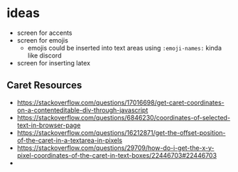 # ideas

- screen for accents
- screen for emojis
  - emojis could be inserted into text areas using `:emoji-names:` kinda like discord
- screen for inserting latex

## Caret Resources
- https://stackoverflow.com/questions/17016698/get-caret-coordinates-on-a-contenteditable-div-through-javascript
- https://stackoverflow.com/questions/6846230/coordinates-of-selected-text-in-browser-page
- https://stackoverflow.com/questions/16212871/get-the-offset-position-of-the-caret-in-a-textarea-in-pixels
- https://stackoverflow.com/questions/29709/how-do-i-get-the-x-y-pixel-coordinates-of-the-caret-in-text-boxes/22446703#22446703
- 